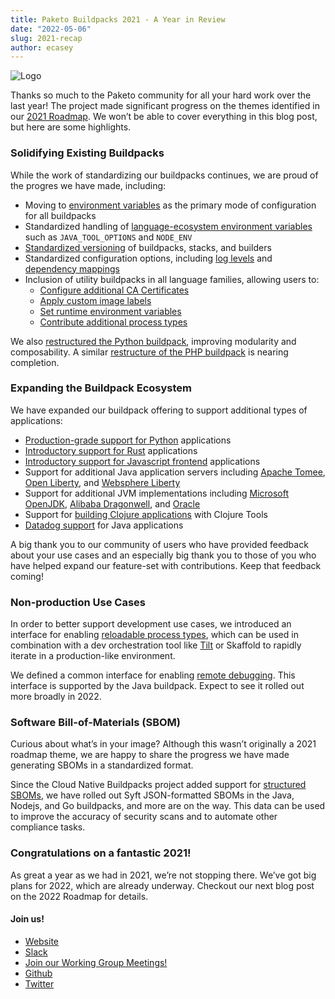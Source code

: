 ```yaml
---
title: Paketo Buildpacks 2021 - A Year in Review
date: "2022-05-06"
slug: 2021-recap
author: ecasey
---
```


![Logo](/images/posts/0003/logo.png)

Thanks so much to the Paketo community for all your hard work over the last
year! The project made significant progress on the themes identified in our
[2021 Roadmap](https://blog.paketo.io/posts/2021-roadmap/). We won’t be able to
cover everything in this blog post, but here are some highlights.

### Solidifying Existing Buildpacks

While the work of standardizing our buildpacks continues, we are proud of the
progres we have made, including:

* Moving to [environment
  variables](https://github.com/paketo-buildpacks/rfcs/blob/main/text/0026-environment-variable-configuration-of-buildpacks.md)
  as the primary mode of configuration for all buildpacks
* Standardized handling of [language-ecosystem environment
  variables](https://github.com/paketo-buildpacks/rfcs/blob/main/text/0019-buildpack-set-env-vars-defaults.md)
  such as `JAVA_TOOL_OPTIONS` and `NODE_ENV`
* [Standardized
  versioning](https://github.com/paketo-buildpacks/rfcs/blob/main/text/0029-semantic-versioning.md)
  of buildpacks, stacks, and builders
* Standardized configuration options, including [log
  levels](https://github.com/paketo-buildpacks/rfcs/blob/main/text/0027-log-levels.md)
  and [dependency
  mappings](https://github.com/paketo-buildpacks/rfcs/blob/main/text/0010-dependency-mappings.md)
* Inclusion of utility buildpacks in all language families, allowing users to:
  * [Configure additional CA
    Certificates](https://paketo.io/docs/howto/configuration/#ca-certificates)
  * [Apply custom image
    labels](https://paketo.io/docs/howto/configuration/#applying-custom-labels)
  * [Set runtime environment
    variables](https://github.com/paketo-buildpacks/environment-variables)
  * [Contribute additional process
    types](https://paketo.io/docs/howto/configuration/#procfiles)

We also [restructured the Python
buildpack](https://github.com/paketo-buildpacks/rfcs/blob/main/text/python/0001-restructure.md),
improving modularity and composability. A similar [restructure of the PHP
buildpack](https://github.com/paketo-buildpacks/rfcs/blob/main/text/php/0001-restructure.md)
is nearing completion.

### Expanding the Buildpack Ecosystem

We have expanded our buildpack offering to support additional types of applications:

* [Production-grade support for
  Python](https://github.com/paketo-buildpacks/rfcs/blob/main/text/0035-python-promotion.md)
  applications
* [Introductory support for Rust](https://github.com/paketo-community/rust)
  applications
* [Introductory support for Javascript
  frontend](https://github.com/paketo-community/web-servers) applications
* Support for additional Java application servers including [Apache
  Tomee](https://github.com/paketo-buildpacks/rfcs/blob/main/text/java/0011-apache-tomee.md),
  [Open
  Liberty](https://github.com/paketo-buildpacks/rfcs/blob/main/text/java/0008-add-liberty-to-java-composite.md),
  and [Websphere
  Liberty](https://github.com/paketo-buildpacks/rfcs/blob/main/text/java/0008-add-liberty-to-java-composite.md)
* Support for additional JVM implementations including [Microsoft
  OpenJDK](https://github.com/paketo-buildpacks/rfcs/blob/main/text/java/0001-microsoft-jdk.md),
  [Alibaba
  Dragonwell](https://github.com/paketo-buildpacks/rfcs/blob/main/text/java/0002-alibaba-jdk.md),
  and
  [Oracle](https://github.com/paketo-buildpacks/rfcs/blob/main/text/java/0006-oracle-jdk.md)
* Support for [building Clojure
  applications](https://github.com/paketo-buildpacks/rfcs/blob/main/text/java/0005-clojure-tools.md)
  with Clojure Tools
* [Datadog
  support](https://github.com/paketo-buildpacks/rfcs/blob/main/text/java/0009-datadog.md)
  for Java applications

A big thank you to our community of users who have provided feedback about your
use cases and an especially big thank you to those of you who have helped
expand our feature-set with contributions. Keep that feedback coming!

### Non-production Use Cases

In order to better support development use cases, we introduced an interface
for enabling [reloadable process
types](https://github.com/paketo-buildpacks/rfcs/blob/main/text/0032-reloadable-process-types.md),
which can be used in combination with a dev orchestration tool like [Tilt](https://tilt.dev/) or
Skaffold to rapidly iterate in a production-like environment.

We defined a common interface for enabling [remote
debugging](https://github.com/paketo-buildpacks/rfcs/blob/main/text/0037-remote-debug.md).
This interface is supported by the Java buildpack. Expect to see it rolled out
more broadly in 2022.

### Software Bill-of-Materials (SBOM)

Curious about what’s in your image? Although this wasn’t originally a 2021
roadmap theme, we are happy to share the progress we have made generating SBOMs
in a standardized format.

Since the Cloud Native Buildpacks project added support for [structured
SBOMs](https://github.com/buildpacks/rfcs/blob/main/text/0095-sbom.md), we have
rolled out Syft JSON-formatted SBOMs in the Java, Nodejs, and Go buildpacks,
and more are on the way. This data can be used to improve the accuracy of
security scans and to automate other compliance tasks.

### Congratulations on a fantastic 2021!

As great a year as we had in 2021, we’re not stopping there. We’ve got big
plans for 2022, which are already underway. Checkout our next blog post on the
2022 Roadmap for details.

#### Join us!

* [Website](https://paketo.io)
* [Slack](https://slack.paketo.io)
* [Join our Working Group Meetings!](https://github.com/paketo-buildpacks/community#working-group-meetings)
* [Github](https://github.com/paketo-buildpacks)
* [Twitter](https://twitter.com/Paketo_io)
